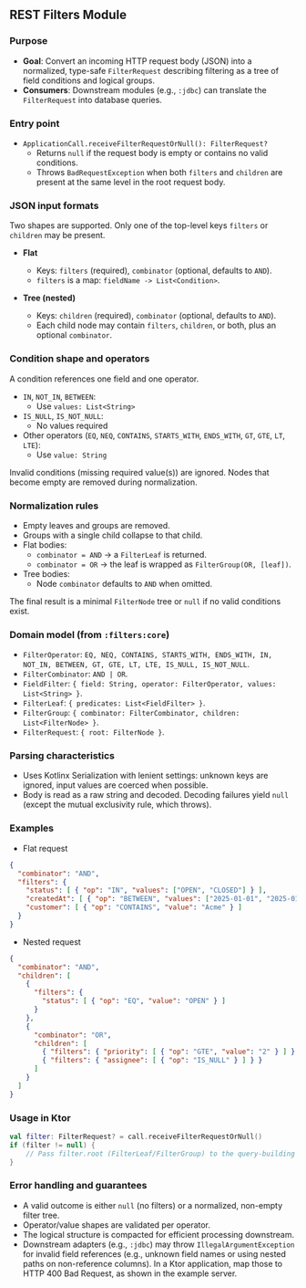 ## REST Filters Module

### Purpose

- **Goal**: Convert an incoming HTTP request body (JSON) into a normalized, type-safe `FilterRequest` describing
  filtering as a tree of field conditions and logical groups.
- **Consumers**: Downstream modules (e.g., `:jdbc`) can translate the `FilterRequest` into database queries.

### Entry point

- `ApplicationCall.receiveFilterRequestOrNull(): FilterRequest?`
    - Returns `null` if the request body is empty or contains no valid conditions.
    - Throws `BadRequestException` when both `filters` and `children` are present at the same level in the root request
      body.

### JSON input formats

Two shapes are supported. Only one of the top-level keys `filters` or `children` may be present.

- **Flat**
    - Keys: `filters` (required), `combinator` (optional, defaults to `AND`).
    - `filters` is a map: `fieldName -> List<Condition>`.

- **Tree (nested)**
    - Keys: `children` (required), `combinator` (optional, defaults to `AND`).
    - Each child node may contain `filters`, `children`, or both, plus an optional `combinator`.

### Condition shape and operators

A condition references one field and one operator.

- `IN`, `NOT_IN`, `BETWEEN`:
    - Use `values: List<String>`
- `IS_NULL`, `IS_NOT_NULL`:
    - No values required
- Other operators (`EQ`, `NEQ`, `CONTAINS`, `STARTS_WITH`, `ENDS_WITH`, `GT`, `GTE`, `LT`, `LTE`):
    - Use `value: String`

Invalid conditions (missing required value(s)) are ignored. Nodes that become empty are removed during normalization.

### Normalization rules

- Empty leaves and groups are removed.
- Groups with a single child collapse to that child.
- Flat bodies:
    - `combinator = AND` → a `FilterLeaf` is returned.
    - `combinator = OR` → the leaf is wrapped as `FilterGroup(OR, [leaf])`.
- Tree bodies:
    - Node `combinator` defaults to `AND` when omitted.

The final result is a minimal `FilterNode` tree or `null` if no valid conditions exist.

### Domain model (from `:filters:core`)

- `FilterOperator`:
  `EQ, NEQ, CONTAINS, STARTS_WITH, ENDS_WITH, IN, NOT_IN, BETWEEN, GT, GTE, LT, LTE, IS_NULL, IS_NOT_NULL`.
- `FilterCombinator`: `AND | OR`.
- `FieldFilter`: `{ field: String, operator: FilterOperator, values: List<String> }`.
- `FilterLeaf`: `{ predicates: List<FieldFilter> }`.
- `FilterGroup`: `{ combinator: FilterCombinator, children: List<FilterNode> }`.
- `FilterRequest`: `{ root: FilterNode }`.

### Parsing characteristics

- Uses Kotlinx Serialization with lenient settings: unknown keys are ignored, input values are coerced when possible.
- Body is read as a raw string and decoded. Decoding failures yield `null` (except the mutual exclusivity rule, which
  throws).

### Examples

- Flat request

```json
{
  "combinator": "AND",
  "filters": {
    "status": [ { "op": "IN", "values": ["OPEN", "CLOSED"] } ],
    "createdAt": [ { "op": "BETWEEN", "values": ["2025-01-01", "2025-01-31"] } ],
    "customer": [ { "op": "CONTAINS", "value": "Acme" } ]
  }
}
```

- Nested request

```json
{
  "combinator": "AND",
  "children": [
    {
      "filters": {
        "status": [ { "op": "EQ", "value": "OPEN" } ]
      }
    },
    {
      "combinator": "OR",
      "children": [
        { "filters": { "priority": [ { "op": "GTE", "value": "2" } ] } },
        { "filters": { "assignee": [ { "op": "IS_NULL" } ] } }
      ]
    }
  ]
}
```

### Usage in Ktor

```kotlin
val filter: FilterRequest? = call.receiveFilterRequestOrNull()
if (filter != null) {
    // Pass filter.root (FilterLeaf/FilterGroup) to the query-building layer
}
```

### Error handling and guarantees

- A valid outcome is either `null` (no filters) or a normalized, non-empty filter tree.
- Operator/value shapes are validated per operator.
- The logical structure is compacted for efficient processing downstream.
- Downstream adapters (e.g., `:jdbc`) may throw `IllegalArgumentException` for invalid field references
  (e.g., unknown field names or using nested paths on non-reference columns). In a Ktor application,
  map those to HTTP 400 Bad Request, as shown in the example server.
